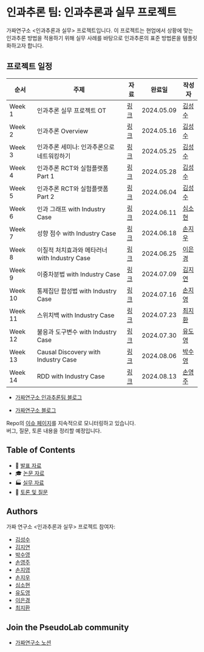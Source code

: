 # 인과추론 팀: 인과추론과 실무 프로젝트

가짜연구소 <인과추론과 실무> 프로젝트입니다. 이 프로젝트는 현업에서 상황에 맞는 인과추론 방법을 적용하기 위해  실무 사례를 바탕으로 인과추론의 표준 방법론을 템플릿화하고자 합니다. 

## 프로젝트 일정

| 순서    | 주제                      | 자료 | 완료일 | 작성자                                 |
| ------- | ------------------------- | ---- | ------ | -------------------------------------- |
| Week 1  | 인과추론 실무 프로젝트 OT |  [링크](https://github.com/CausalInferenceLab/causal-inference-practice/blob/main/Materials/Week01_OT.pdf)    | 2024.05.09    | [김성수](https://github.com/fenzhantw) |
| Week 2  | 인과추론 Overview         | [링크](https://github.com/CausalInferenceLab/causal-inference-practice/blob/main/Materials/Week02_Causal_inference_overview.pdf)     | 2024.05.16    | [김성수](https://github.com/fenzhantw) |
| Week 3  | 인과추론 세미나: 인과추론으로 네트워킹하기                          |[링크](https://github.com/CausalInferenceLab/causal-inference-practice/blob/main/Materials/Week03_Causal_inference_seiminar.pdf)      |2024.05.25        |[김성수](https://github.com/fenzhantw)                                        |
| Week 4  | 인과추론 RCT와 실험플랫폼 Part 1                         |[링크](https://github.com/CausalInferenceLab/causal-inference-practice/blob/main/Materials/Week04_05_RCT_experiment_platform.pdf) |2024.05.28     |[김성수](https://github.com/fenzhantw)                                        |
| Week 5  | 인과추론 RCT와 실험플랫폼 Part 2                          |[링크](https://github.com/CausalInferenceLab/causal-inference-practice/blob/main/Materials/Week04_05_RCT_experiment_platform.pdf)       |2024.06.04        |[김성수](https://github.com/fenzhantw)                                        |
| Week 6  | 인과 그래프 with Industry Case                          |[링크](https://github.com/CausalInferenceLab/causal-inference-practice/blob/main/Materials/Week06_Graphical_causal_model.pdf)      |2024.06.11        |[심소현](https://github.com/sim-so)                                        |
| Week 7  | 성향 점수 with Industry Case                          |[링크](https://github.com/CausalInferenceLab/causal-inference-practice/blob/main/Materials/Week07_Propensity_score.pdf)      |2024.06.18        |[손지우](github.com/bungaedm)                                        |
| Week 8  | 이질적 처치효과와 메타러너 with Industry Case                          |[링크](https://github.com/CausalInferenceLab/causal-inference-practice/blob/main/Materials/Week08_%EC%9D%B4%EC%A7%88%EC%A0%81_%EC%B2%98%EC%B9%98%ED%9A%A8%EA%B3%BC%EC%99%80_%EB%A9%94%ED%83%80%EB%9F%AC%EB%84%88.pdf)      |2024.06.25      |[이은경](https://github.com/eun-kyoung113)                                          |
| Week 9  | 이중차분법 with Industry Case                        |[링크](https://github.com/CausalInferenceLab/causal-inference-practice/blob/main/Materials/Week09_DID.pdf)      |2024.07.09        |[김지연](https://github.com/jiyeon0822)                                        |
| Week 10 | 통제집단 합성법 with Industry Case                          |[링크](https://github.com/CausalInferenceLab/causal-inference-practice/blob/main/Materials/Week10_Synthetic.pdf)      |2024.07.16        |[손지영](https://github.com/soye-jy)                                        |
| Week 11 | 스위치백 with Industry Case                         |[링크](https://github.com/CausalInferenceLab/causal-inference-practice/blob/main/Materials/Week11_Switchback.pdf)      |2024.07.23        |[최지환](https://github.com/markjihwan)                                        |
| Week 12 | 불응과 도구변수 with Industry Case                          |[링크](https://github.com/CausalInferenceLab/causal-inference-practice/blob/main/Materials/Week12_%EB%B6%88%EC%9D%91%EA%B3%BC%EB%8F%84%EA%B5%AC%EB%B3%80%EC%88%98.pdf)      |2024.07.30        |[유도영](https://github.com/nachoryu)                                        |
| Week 13 | Causal Discovery with Industry Case                         |[링크](https://github.com/CausalInferenceLab/causal-inference-practice/blob/main/Materials/Week13_Causal%20Discovery%20with%20Industrial%20Case_v2.pdf)      |2024.08.06        |[박수영](https://github.com/euphoria0-0)                                        |
| Week 14 | RDD with Industry Case                          |[링크](https://github.com/CausalInferenceLab/causal-inference-practice/blob/main/Materials/Week14_RDD.pdf)     |2024.08.13        |[손영주](https://github.com/nibblepebble)                                       |


- [가짜연구소 인과추론팀 블로그](https://causalinferencelab.github.io/)

- [가짜연구소 블로그](https://pseudolab.github.io/)

Repo의 [이슈 페이지](https://github.com/CausalInferenceLab/causal-inference-practice/issues)를 지속적으로 모니터링하고 있습니다.  
버그, 질문, 토론 내용을 정리할 예정입니다.

## Table of Contents

- 🔬 [발표 자료](https://github.com/CausalInferenceLab/causal-inference-practice/tree/main/Materials)
- 🎓 [논문 자료](https://github.com/CausalInferenceLab/causal-inference-practice/tree/main/src/papers.md)
- 🏭 [실무 자료](https://github.com/CausalInferenceLab/causal-inference-practice/tree/main/src/industry-applications.md)
- 💬 [토론 및 질문](https://github.com/CausalInferenceLab/causal-inference-practice/issues)

## Authors

가짜 연구소 <인과추론과 실무> 프로젝트 참여자:

- [김성수](https://github.com/fenzhantw) 
- [김지연](https://github.com/jiyeon0822) 
- [박수영](https://github.com/euphoria0-0) 
- [손영주](https://github.com/nibblepebble) 
- [손지영](https://github.com/soye-jy) 
- [손지우](https://github.com/bungaedm)
- [심소현](https://github.com/sim-so)
- [유도영](https://github.com/nachoryu)
- [이은경](https://github.com/eun-kyoung113) 
- [최지환](https://github.com/markjihwan) 

  
## Join the PseudoLab community

- [가짜연구소 노션](https://pseudo-lab.com/chanrankim/Pseudo-Lab-c42db6652c1b45c3ba4bfe157c70cf09)
